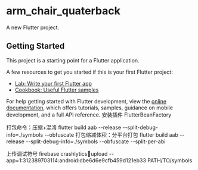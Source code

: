# arm_chair_quaterback

A new Flutter project.

## Getting Started

This project is a starting point for a Flutter application.

A few resources to get you started if this is your first Flutter project:

- [Lab: Write your first Flutter app](https://docs.flutter.dev/get-started/codelab)
- [Cookbook: Useful Flutter samples](https://docs.flutter.dev/cookbook)

For help getting started with Flutter development, view the
[online documentation](https://docs.flutter.dev/), which offers tutorials,
samples, guidance on mobile development, and a full API reference.
安装插件 FlutterBeanFactory

打包命令：压缩+混淆
flutter build aab --release --split-debug-info=./symbols --obfuscate
打包缩减体积：分平台打包
flutter build aab --release --split-debug-info=./symbols --obfuscate --split-per-abi

上传调试符号
firebase crashlytics:symbols:upload --app=1:312389703114:android:dbe6d6e9cfb459d121eb33 PATH/TO/symbols